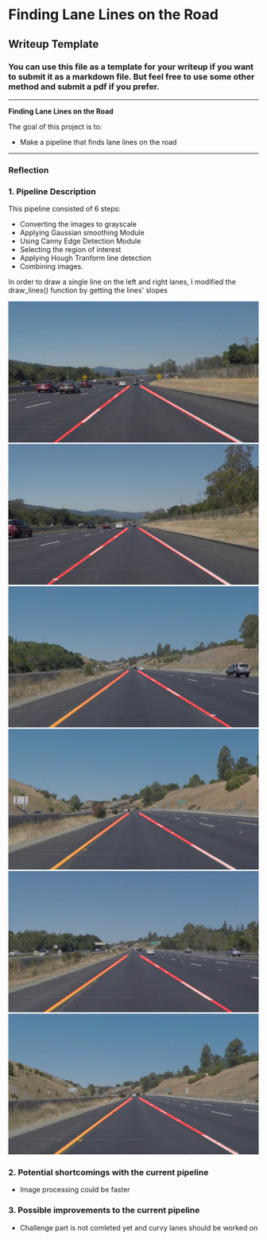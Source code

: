 # **Finding Lane Lines on the Road** 

## Writeup Template

### You can use this file as a template for your writeup if you want to submit it as a markdown file. But feel free to use some other method and submit a pdf if you prefer.

---

**Finding Lane Lines on the Road**

The goal of this project is to:
* Make a pipeline that finds lane lines on the road


[//]: # (Image References)

[image1]: ./test_images_output/solidWhiteCurve.jpg "solidWhiteCurve"
[image2]: ./test_images_output/solidWhiteRight.jpg "solidWhiteRight"
[image3]: ./test_images_output/solidYellowCurve.jpg "solidYellowCurve"
[image4]: ./test_images_output/solidYellowCurve2.jpg "solidYellowCurve2"
[image5]: ./test_images_output/solidYellowLeft.jpg "solidYellowLeft"
[image6]: ./test_images_output/whiteCarLaneSwitch.jpg "whiteCarLaneSwitch"

---

### Reflection

### 1. Pipeline Description 

This pipeline consisted of 6 steps:
* Converting the images to grayscale
* Applying Gaussian smoothing Module
* Using Canny Edge Detection Module 
* Selecting the region of interest 
* Applying Hough Tranform line detection
* Combining images.

In order to draw a single line on the left and right lanes, I modified the draw_lines() function by getting the lines' slopes

![alt text][image1]
![alt text][image2]
![alt text][image3]
![alt text][image4]
![alt text][image5]
![alt text][image6]


### 2. Potential shortcomings with the current pipeline


* Image processing could be faster


### 3. Possible improvements to the current pipeline

* Challenge part is not comleted yet and curvy lanes should be worked on
